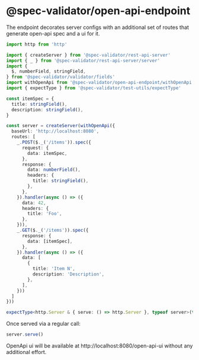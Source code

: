 # @spec-validator/open-api-endpoint

The endpoint decorates server configs with an additional set of
routes that generate open-api spec and a ui for it.

```ts
import http from 'http'

import { createServer } from '@spec-validator/rest-api-server'
import { _ } from '@spec-validator/rest-api-server/server'
import {
  $, numberField, stringField,
} from '@spec-validator/validator/fields'
import withOpenApi from '@spec-validator/open-api-endpoint/withOpenApi'
import { expectType } from '@spec-validator/test-utils/expectType'

const itemSpec = {
  title: stringField(),
  description: stringField(),
}

const server = createServer(withOpenApi({
  baseUrl: 'http://localhost:8080',
  routes: [
    _.POST($._('/items')).spec({
      request: {
        data: itemSpec,
      },
      response: {
        data: numberField(),
        headers: {
          title: stringField(),
        },
      },
    }).handler(async () => ({
      data: 42,
      headers: {
        title: 'Foo',
      },
    })),
    _.GET($._('/items')).spec({
      response: {
        data: [itemSpec],
      },
    }).handler(async () => ({
      data: [
        {
          title: 'Item N',
          description: 'Description',
        },
      ],
    }))
  ]
}))

expectType<http.Server & { serve: () => http.Server }, typeof server>(true)
```

Once served via a regular call:

```ts #ignore
server.serve()
```

OpenApi ui will be available at http://localhost:8080/open-api-ui
without any additional effort.
